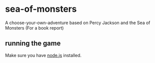 # sea-of-monsters
A choose-your-own-adventure based on Percy Jackson and the Sea of Monsters (For a book report)
## running the game
Make sure you have [node.js](https://nodejs.org) installed.
